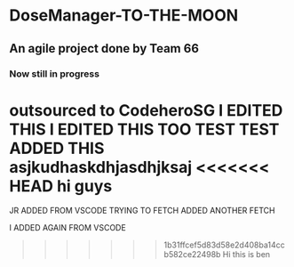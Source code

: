 # DoseManager-TO-THE-MOON

## An agile project done by Team 66

### Now still in progress

outsourced to CodeheroSG
I EDITED THIS
I EDITED THIS TOO
TEST TEST
ADDED THIS
asjkudhaskdhjasdhjksaj
<<<<<<< HEAD
hi guys
=======
JR ADDED FROM VSCODE
TRYING TO FETCH
ADDED ANOTHER FETCH

I ADDED AGAIN FROM VSCODE
>>>>>>> 1b31ffcef5d83d58e2d408ba14ccb582ce22498b
Hi this is ben